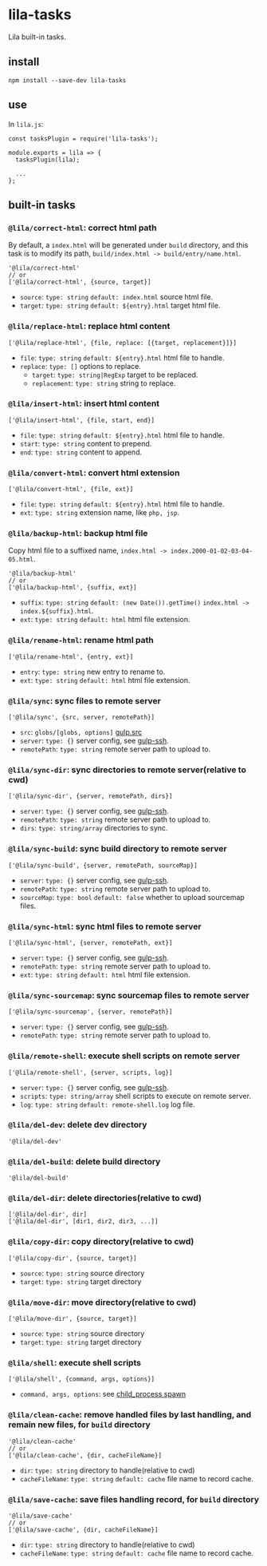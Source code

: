 # lila-tasks

Lila built-in tasks.

## install

```
npm install --save-dev lila-tasks
```

## use

In `lila.js`:

```
const tasksPlugin = require('lila-tasks');

module.exports = lila => {
  tasksPlugin(lila);

  ...
};
```

## built-in tasks

### `@lila/correct-html`: correct html path

By default, a `index.html` will be generated under `build` directory, and this task is to modify its path, `build/index.html -> build/entry/name.html`.

```
'@lila/correct-html'
// or
['@lila/correct-html', {source, target}]
```

- `source`: `type: string` `default: index.html` source html file.
- `target`: `type: string` `default: ${entry}.html` target html file.

### `@lila/replace-html`: replace html content

```
['@lila/replace-html', {file, replace: [{target, replacement}]}]
```

- `file`: `type: string` `default: ${entry}.html` html file to handle.
- `replace`: `type: []` options to replace.
  - `target`: `type: string|RegExp` target to be replaced.
  - `replacement`: `type: string` string to replace.

### `@lila/insert-html`: insert html content

```
['@lila/insert-html', {file, start, end}]
```

- `file`: `type: string` `default: ${entry}.html` html file to handle.
- `start`: `type: string` content to prepend.
- `end`: `type: string` content to append.

### `@lila/convert-html`: convert html extension

```
['@lila/convert-html', {file, ext}]
```

- `file`: `type: string` `default: ${entry}.html` html file to handle.
- `ext`: `type: string` extension name, like `php, jsp`.

### `@lila/backup-html`: backup html file

Copy html file to a suffixed name, `index.html -> index.2000-01-02-03-04-05.html`.

```
'@lila/backup-html'
// or
['@lila/backup-html', {suffix, ext}]
```

- `suffix`: `type: string` `default: (new Date()).getTime()` `index.html -> index.${suffix}.html`.
- `ext`: `type: string` `default: html` html file extension.

### `@lila/rename-html`: rename html path

```
['@lila/rename-html', {entry, ext}]
```

- `entry`: `type: string` new entry to rename to.
- `ext`: `type: string` `default: html` html file extension.

### `@lila/sync`: sync files to remote server

```
['@lila/sync', {src, server, remotePath}]
```

- `src`: `globs/[globs, options]` [gulp.src](https://github.com/gulpjs/gulp/blob/v4.0.0/docs/API.md#gulpsrcglobs-options)
- `server`: `type: {}` server config, see [gulp-ssh](https://github.com/teambition/gulp-ssh).
- `remotePath`: `type: string` remote server path to upload to.

### `@lila/sync-dir`: sync directories to remote server(relative to cwd)

```
['@lila/sync-dir', {server, remotePath, dirs}]
```

- `server`: `type: {}` server config, see [gulp-ssh](https://github.com/teambition/gulp-ssh).
- `remotePath`: `type: string` remote server path to upload to.
- `dirs`: `type: string/array` directories to sync.

### `@lila/sync-build`: sync build directory to remote server

```
['@lila/sync-build', {server, remotePath, sourceMap}]
```

- `server`: `type: {}` server config, see [gulp-ssh](https://github.com/teambition/gulp-ssh).
- `remotePath`: `type: string` remote server path to upload to.
- `sourceMap`: `type: bool` `default: false` whether to upload sourcemap files.

### `@lila/sync-html`: sync html files to remote server

```
['@lila/sync-html', {server, remotePath, ext}]
```

- `server`: `type: {}` server config, see [gulp-ssh](https://github.com/teambition/gulp-ssh).
- `remotePath`: `type: string` remote server path to upload to.
- `ext`: `type: string` `default: html` html file extension.

### `@lila/sync-sourcemap`: sync sourcemap files to remote server

```
['@lila/sync-sourcemap', {server, remotePath}]
```

- `server`: `type: {}` server config, see [gulp-ssh](https://github.com/teambition/gulp-ssh).
- `remotePath`: `type: string` remote server path to upload to.

### `@lila/remote-shell`: execute shell scripts on remote server

```
['@lila/remote-shell', {server, scripts, log}]
```

- `server`: `type: {}` server config, see [gulp-ssh](https://github.com/teambition/gulp-ssh).
- `scripts`: `type: string/array` shell scripts to execute on remote server.
- `log`: `type: string` `default: remote-shell.log` log file.

### `@lila/del-dev`: delete dev directory

```
'@lila/del-dev'
```

### `@lila/del-build`: delete build directory

```
'@lila/del-build'
```

### `@lila/del-dir`: delete directories(relative to cwd)

```
['@lila/del-dir', dir]
['@lila/del-dir', [dir1, dir2, dir3, ...]]
```

### `@lila/copy-dir`: copy directory(relative to cwd)

```
['@lila/copy-dir', {source, target}]
```

- `source`: `type: string` source directory
- `target`: `type: string` target directory

### `@lila/move-dir`: move directory(relative to cwd)

```
['@lila/move-dir', {source, target}]
```

- `source`: `type: string` source directory
- `target`: `type: string` target directory

### `@lila/shell`: execute shell scripts

```
['@lila/shell', {command, args, options}]
```

- `command, args, options`: see [child_process spawn](https://nodejs.org/dist/latest-v10.x/docs/api/child_process.html#child_process_child_process_spawn_command_args_options)

### `@lila/clean-cache`: remove handled files by last handling, and remain new files, for `build` directory

```
'@lila/clean-cache'
// or
['@lila/clean-cache', {dir, cacheFileName}]
```

- `dir`: `type: string` directory to handle(relative to cwd)
- `cacheFileName`: `type: string` `default: cache` file name to record cache.

### `@lila/save-cache`: save files handling record, for `build` directory

```
'@lila/save-cache'
// or
['@lila/save-cache', {dir, cacheFileName}]
```

- `dir`: `type: string` directory to handle(relative to cwd)
- `cacheFileName`: `type: string` `default: cache` file name to record cache.
